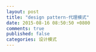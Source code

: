 ```yaml
---
layout: post
title: "design pattern-代理模式"
date: 2015-08-16 08:50:50 +0800
comments: true
published: false
categories: 设计模式
---
```

